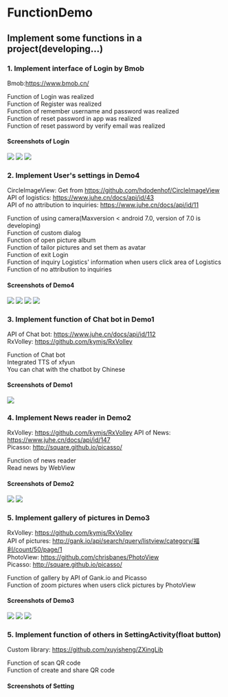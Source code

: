 # FunctionDemo
## Implement some functions in a project(developing...)

### 1. Implement interface of Login by Bmob
Bmob:https://www.bmob.cn/

Function of Login was realized<br>
Function of Register was realized<br>
Function of remember username and password was realized<br>
Function of reset password in app was realized<br>
Function of reset password by verify email was realized<br>
#### Screenshots of Login

![](screenshots/login.png)
![](screenshots/register.png)
![](screenshots/resetpassword.png)

### 2. Implement User's settings in Demo4
CircleImageView: Get from https://github.com/hdodenhof/CircleImageView<br>
API of logistics: https://www.juhe.cn/docs/api/id/43<br>
API of no attribution to inquiries: https://www.juhe.cn/docs/api/id/11<br>

Function of using camera(Maxversion < android 7.0, version of 7.0 is developing)<br>
Function of custom dialog<br>
Function of open picture album<br>
Function of tailor pictures and set them as avatar<br>
Function of exit Login<br>
Function of inquiry Logistics' information when users click area of Logistics<br>
Function of no attribution to inquiries<br>
#### Screenshots of Demo4

![](screenshots/setAvatar.png)
![](screenshots/exitLogin.png)
![](screenshots/logistics.png)
![](screenshots/queryphoneInfor.png)

### 3. Implement function of Chat bot in Demo1
API of Chat bot: https://www.juhe.cn/docs/api/id/112<br>
RxVolley: https://github.com/kymjs/RxVolley<br>

Function of Chat bot<br>
Integrated TTS of xfyun<br>
You can chat with the chatbot by Chinese<br>

#### Screenshots of Demo1

![](screenshots/chatbot.png)

### 4. Implement News reader in Demo2
RxVolley: https://github.com/kymjs/RxVolley
API of News: https://www.juhe.cn/docs/api/id/147<br>
Picasso: http://square.github.io/picasso/<br>

Function of news reader<br>
Read news by WebView<br>

#### Screenshots of Demo2

![](screenshots/newsreader.png)
![](screenshots/webview.png)

### 5. Implement gallery of pictures in Demo3
RxVolley: https://github.com/kymjs/RxVolley<br>
API of pictures: http://gank.io/api/search/query/listview/category/福利/count/50/page/1<br>
PhotoView: https://github.com/chrisbanes/PhotoView<br>
Picasso: http://square.github.io/picasso/<br>

Function of gallery by API of Gank.io and Picasso<br>
Function of zoom pictures when users click pictures by PhotoView<br>

#### Screenshots of Demo3

![](screenshots/Demo3.png)
![](screenshots/ClickImage.png)
![](screenshots/zoompicture.png)

### 5. Implement function of others in SettingActivity(float button)
Custom library: https://github.com/xuyisheng/ZXingLib<br>

Function of scan QR code<br>
Function of create and share QR code<br>

#### Screenshots of Setting
